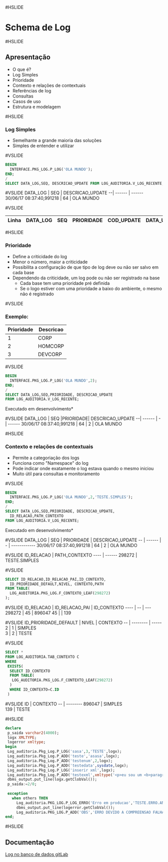 #HSLIDE
# Schema de Log

#HSLIDE
## Apresentação
- O que é?
- Log Simples
- Prioridade
- Contexto e relações de contextuais
- Referências de log
- Consultas
- Casos de uso
- Estrutura e modelagem

#HSLIDE
### Log Simples
- Semelhante a grande maioria das soluções
- Simples de entender e utilizar

#VSLIDE
``` SQL
BEGIN
  INTERFACE.PKG_LOG.P_LOG('OLA MUNDO');
END;
/
SELECT DATA_LOG,SEQ, DESCRICAO_UPDATE FROM LOG_AUDITORIA.V_LOG_RECENTE;
```
#VSLIDE
DATA_LOG | SEQ | DESCRICAO_UPDATE
--| ------ | ------
30/06/17 08:37:40,991218 | 64  |  OLA MUNDO

#VSLIDE

Linha | DATA_LOG | SEQ | PRIORIDADE | COD_UPDATE | DATA_UPDATE | DESCRICAO_UPDATE | LOG | PATH_CONTEXTO | ID_RELACAO | ID_CONTEXTO
--| ------ | ------ | ------ | ------ | ------ | ------ | ------ | ------ | ------ | --- 



#HSLIDE
### Prioridade
- Define a criticidade do log
- Menor o número, maior a criticidade
- Possibilita a configuração de que tipo de log deve ou não ser salvo em cada base
- Dependendo da criticidade, um log pode ou não ser registrado na base
   - Cada base tem uma prioridade pré definida
   - Se o logo estiver com uma prioridade a baixo do ambiente, o mesmo não é registrado

#VSLIDE
### Exemplo:
Prioridade | Descricao
--| -----
1 | CORP
2 | HOMCORP
3 | DEVCORP

#VSLIDE
``` SQL
BEGIN
  INTERFACE.PKG_LOG.P_LOG('OLA MUNDO',2);
END;
/
SELECT DATA_LOG,SEQ,PRIORIDADE, DESCRICAO_UPDATE
FROM LOG_AUDITORIA.V_LOG_RECENTE;
```
Executado em desenvolvimento*

#VSLIDE
DATA_LOG | SEQ |PRIORIDADE| DESCRICAO_UPDATE
--| ------ | - | ------
30/06/17 08:37:40,991218 | 64 | 2 |  OLA MUNDO


#HSLIDE
### Contexto e relações de contextuais
- Permite a categoriação dos logs
- Funciona como "Namespace" do log
- Pode indicar onde exatamente o log estava quando o mesmo iniciou
- Muito útil para consultas e monitoramento

#VSLIDE
``` SQL
BEGIN
  INTERFACE.PKG_LOG.P_LOG('OLA MUNDO',2,'TESTE.SIMPLES');
END;
/
SELECT DATA_LOG,SEQ,PRIORIDADE, DESCRICAO_UPDATE,
  ID_RELACAO,PATH_CONTEXTO
FROM LOG_AUDITORIA.V_LOG_RECENTE;
```
Executado em desenvolvimento*

#VSLIDE
DATA_LOG | SEQ | PRIORIDADE | DESCRICAO_UPDATE
-- | ------ | - | ------------
30/06/17 08:37:40,991218 | 64 | 2 |  OLA MUNDO

#VSLIDE
ID_RELACAO | PATH_CONTEXTO
 ---- | ------
298272 | TESTE.SIMPLES


#VSLIDE
``` SQL
SELECT ID_RELACAO,ID_RELACAO_PAI,ID_CONTEXTO,
  ID_PRIORIDADE_DEFAULT,NIVEL, CONTEXTO,PATH
FROM TABLE(
  LOG_AUDITORIA.PKG_LOG.F_CONTEXTO_LEAF(298272)
);
```

#VSLIDE
ID_RELACAO | ID_RELACAO_PAI | ID_CONTEXTO
---- | -- | ---
298272 | 45 | 896047
45 |  | 139

#VSLIDE
ID_PRIORIDADE_DEFAULT | NIVEL | CONTEXTO 
-- | -------- | ----- 
2 | 1 | SIMPLES  
3 | 2 | TESTE  

#VSLIDE
``` SQL
SELECT * 
FROM LOG_AUDITORIA.TAB_CONTEXTO C 
WHERE
 EXISTS(
  SELECT ID_CONTEXTO 
  FROM TABLE(
   LOG_AUDITORIA.PKG_LOG.F_CONTEXTO_LEAF(298272)
  )
  WHERE ID_CONTEXTO=C.ID
 )
```
#VSLIDE
ID |  CONTEXTO 
-- | -------- 
896047 | SIMPLES  
139 | TESTE  

#HSLIDE
``` sql
declare
 p_saida varchar2(4000);
 logx XMLTYPE;
 logerror xmltype;
begin
 Log_auditoria.Pkg_Log.P_LOG('sasa',3,'TESTE',logx);
 Log_auditoria.Pkg_Log.P_ADD('teste','asasa',logx);
 Log_auditoria.Pkg_Log.P_ADD('testenum',2,logx);
 Log_auditoria.Pkg_Log.P_ADD('testedata',sysdate,logx);
 Log_auditoria.Pkg_Log.P_LOG('inserir xml',logx);
 Log_auditoria.Pkg_Log.P_ADD('testexml',xmltype('<p>eu sou um <b>paragrafo</b> html</p>'),logx);
 dbms_output.put_line(logx.getClobVal());
 p_saida:=2/0;
 
 exception
   when others THEN
     Log_auditoria.PKG_LOG.P_LOG_ERRO('Erro em producao','TESTE.ERRO.ANONYMOUS',logx,logerror);
     dbms_output.put_line(logerror.getClobVal());
     Log_auditoria.PKG_LOG.P_ADD('OBS','ERRO DEVIDO A COMPREENSAO FALHA DA MATEMATICA',logerror);
end;
```

#HSLIDE
## Documentação
[Log no banco de dados gitLab](http://x-oc-config.sefa.pa.gov.br/gitlab/sefa/tutoriais/wikis/usando-schema-de-log-no-banco)